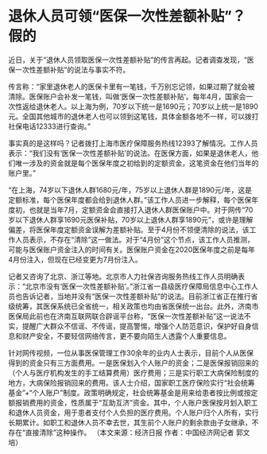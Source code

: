 # 退休人员可领“医保一次性差额补贴”？假的

近日，关于“退休人员领取医保一次性差额补贴”的传言再起。记者调查发现，“医保一次性差额补贴”的说法与事实不符。

传言称：“家里退休老人的医保卡里有一笔钱，千万别忘记领，如果过期了就会被清除。医保账户会补发一笔钱，叫做‘医保一次性差额补贴’。每年4月，国家会一次性返给退休老人。以上海为例，70岁以下统一是1690元；70岁以上统一是1890元。全国其他城市的退休老人也可以领到这笔钱，具体金额各地不一样，可以拨打社保电话12333进行查询。”

事实真的是这样吗？记者拨打上海市医疗保障服务热线12393了解情况。工作人员表示：“我们没有‘医保一次性差额补贴’的说法。在医保方面，如果是退休老人，他们唯一涉及的资金就是每个医保年度之初给到的定额资金，这笔资金在他们当年的账户里。”

“在上海，74岁以下退休人群1680元/年，75岁以上退休人群是1890元/年，这是定额标准，每个医保年度都会给到退休人群。”该工作人员进一步解释，每个医保年度初，也就是当年7月，定额资金会直接打入退休人群医保账户中。对于网传“70岁以下退休人群享1690元医保补贴，70岁以上退休人群享1890元”，或许是理解偏差，将医保年度定额资金误解为差额补贴。至于4月份不领便清除的说法，该工作人员表示，不存在“清除”这一做法。对于“4月份”这个节点，该工作人员推测，可能与医保账户资金注入的时间有关。医保账户资金在2020医保年度之前是每年4月份注入，但现在已经变更为7月份注入。

记者又咨询了北京、浙江等地。北京市人力社保咨询服务热线工作人员明确表示：“北京市没有‘医保一次性差额补贴’。”浙江省一县级医疗保障局信息中心工作人员也告诉记者，当地并没有“医保一次性差额补贴”的说法。目前浙江省正在推行省级统筹，其医保系统已全省统一，相关政策也均由省医保统一出台。此外，济南市医保局此前也在济南互联网联合辟谣平台称，“医保一次性差额补贴”这一说法不实，提醒广大群众不信谣、不传谣，提高警惕，增强个人防范意识，保护好自身信息和财产安全，不要轻信网络传言，更不要向陌生人透露个人重要信息。

针对网传视频，一位从事医保管理工作30余年的业内人士表示，目前个人从医保得到的资金只有三方面费用。一是医保划入个人账户的资金；二是医保报销回来的（个人与医疗机构发生的手工结算费用）医疗费用；三是实行职工大病保险制度的地方，大病保险报销回来的费用。该人士介绍，国家职工医疗保险实行“社会统筹基金”+“个人账户”制度。政策明确规定，社会统筹基金是用来给患者按比例或按定额报销费用的资金，性质属于“互助互济”资金。其中，个人账户医保按月划入职工和退休人员资金，用于患者支付个人负担的医疗费用。个人账户归个人所有，实行长期累计。如职工和退休人员不幸去世，其生前个人账户的剩余款由子女继承，不存在“直接清除”这种操作。
（本文来源：经济日报 作者：中国经济网记者 郭文培）


